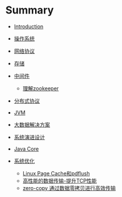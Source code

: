# Summary

* [Introduction](README.md)
* [操作系统]()
* [网络协议]()
* [存储]()
* [中间件]()
  * [理解zookeeper]()
* [分布式协议]()
* [JVM]()
* [大数据解决方案]()
* [系统演进设计]()
* [Java Core]()

* [系统优化](systemoptimization/systemoptimization.md)
  * [Linux Page Cache和pdflush](systemoptimization/pageCacheAndPdflush.md)
  * [高性能的数据传输-提升TCP性能](systemoptimization/TCPPerformance.md)
  * [zero-copy 通过数据零拷贝进行高效传输](systemoptimization/zeroCopy.md)

